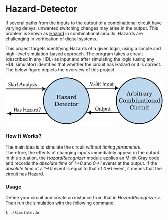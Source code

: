 # Hazard-Detector

If several paths from the inputs to the output of a combinational circuit have varying delays, unwanted switching changes may arise in the output. This problem is known as [Hazard](https://www.allaboutcircuits.com/technical-articles/hazards-in-combinational-logic/) in combinational circuits. Hazards are challenging in verification of digital systems. 

This project targets identifying Hazards of a given logic, using a simple and high-level simulation-based approach. The program takes a circuit (described in any HDL) as input and after simulating the logic (using any HDL simulator) identifies that whether the circuit has Hazard or it is correct. The below figure depicts the overview of this project.

![alt text](https://github.com/bakhshalipour/Hazard-Detector/blob/master/hazard-detector-high-level.png)

### How It Works?
The main idea is to simulate the circuit *without timing parameters*. Therefore, the effects of changing inputs immediately appear in the output. In this situation, the *HazardRecognizer* module applies an M-bit [Gray code](https://en.wikipedia.org/wiki/Gray_code) and records the *absolute time* of *1->0* and *0->1* events at the output. If the *absolute time* of a *1->0* event is equal to that of *0->1* event, it means that the circuit has Hazard.

### Usage
Define your circuit and create an instance from that in *HazardRecognizer.v*. Then run the simulation with the following command.

    $ ./Simulate.do
    
